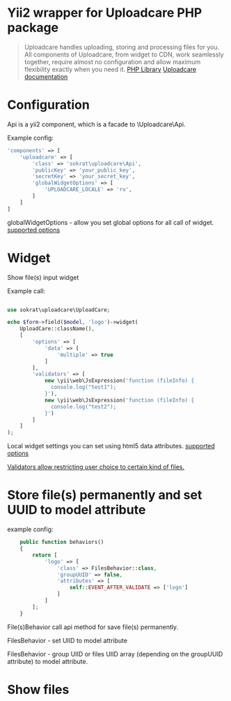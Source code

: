 Yii2 wrapper for Uploadcare PHP package
=======================================
>Uploadcare handles uploading, storing and processing files for you. All components of Uploadcare, from widget to CDN, work seamlessly together, require almost no configuration and allow maximum flexibility exactly when you need it.
[PHP Library](https://github.com/uploadcare/uploadcare-php)
[Uploadcare documentation](https://uploadcare.com/documentation/)

Configuration
=========
Api is a yii2 component, which is a facade to \Uploadcare\Api.

Example config:
```php
'components' => [
    'uploadcare' => [
        'class' => 'sokrat\uploadcare\Api',
        'publicKey' => 'your_public_key',
        'secretKey' => 'your_secret_key',
        'globalWidgetOptions' => [
            'UPLOADCARE_LOCALE' => 'ru',
        ]
    ]
]
```

globalWidgetOptions - allow you set global options for all call of widget. [supported options](https://uploadcare.com/documentation/widget/)

Widget
======
Show file(s) input widget

Example call:
```php

use sokrat\uploadcare\UploadCare;

echo $form->field($model, 'logo')->widget(
    UploadCare::className(),
    [
        'options' => [
            'data' => [
                'multiple' => true
            ]
        ],
        'validators' => [
            new \yii\web\JsExpression('function (fileInfo) {
              console.log("test1");
            }'),
            new \yii\web\JsExpression('function (fileInfo) {
              console.log("test2");
            }')
        ]
    ]
);
```

Local widget settings you can set using html5 data attributes. [supported options](https://uploadcare.com/documentation/widget/)

[Validators allow restricting user choice to certain kind of files.](https://uploadcare.com/documentation/javascript_api/#validation)

Store file(s) permanently and set UUID to model attribute
=========================================================
example config:
```php
    public function behaviors()
    {
        return [
            'logo' => [
                'class' => FilesBehavior::class,
                'groupUUID' => false,
                'attributes' => [
                    self::EVENT_AFTER_VALIDATE => ['logo']
                ]
            ]
        ];
    }
```
File(s)Behavior call api method for save file(s) permanently.

FilesBehavior - set UIID to model attribute

FilesBehavior - group UIID or files UIID array (depending on the groupUUID attribute) to model attribute.

Show files
==========

